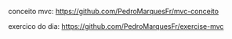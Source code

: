 conceito mvc: https://github.com/PedroMarquesFr/mvc-conceito

exercico do dia: https://github.com/PedroMarquesFr/exercise-mvc
